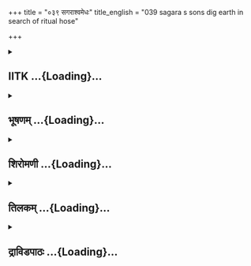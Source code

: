 +++
title = "०३९ सगराश्वमेधः"
title_english = "039 sagara s sons dig earth in search of ritual hose"

+++
<div caption="श्रीराम-हरिसीताराममूर्ति-घनपाठिभ्यां वचनम्" class="audioEmbed" src="https://archive.org/download/Ramayana-recitation-Sriram-harisItArAmamUrti-Ghanapaati-v2/Kanda_1/Kanda_1_BK-039-Sagara_Ashvamedhaha.mp3"></div>

<div class="js_include collapsed" newlevelforh1="2" title="IITK" unfilled url="/purANam/rAmAyaNam/audIchya-pAThaH/iitk/1_bAlakANDam/04-mithilAyAtrA/02-sagara-kathA/039_sagarAshvamedhaH.md">
<details><summary><h2>IITK ...{Loading}...</h2></summary>

Indra steals the sacrificial horse released by king Sagara Sons of
Sagara excavate the earth in search of the horse the gods approach
Brahma.



### श्लोकः
#### मूलम्
विश्वामित्रवचश्श्रुत्वा कथाऽन्ते रघुनन्दनः।  
उवाच परमप्रीतो मुनिं दीप्तमिवानलम्॥1.39.1॥

#### शब्दार्थः
रघुनन्दनः Rama, विश्वामित्रवचः Visvamitra's words, श्रुत्वा having heard, परमप्रीतः immensely pleased, कथान्ते at the end of the narration of the tale, दीप्तम् flaming, अनलमिव fire like, मुनिम् addressing the ascetic, उवाच spoke.

#### आङ्ग्लानुवादः
Immensely pleased with the words of Viswamitra, to the ascetic flaming bright like fire, Rama spoke towards the end of the narrationः



### श्लोकः
#### मूलम्
श्रोतुमिच्छामि भद्रं ते विस्तरेण कथामिमाम्।  
पूर्वको मे कथं ब्रह्मन् यज्ञं वै समुपाहरत्॥1.39.2॥

#### शब्दार्थः
ब्रह्मन् O Brahmana, इमां कथाम् this tale, विस्तरेण in detail, श्रोतुम् to listen, इच्छामि I am desirous, ते भद्रम् prosperity to you, मे my, पूर्वकः ancestor, यज्ञम् sacrifice, कथम् how, समुपाहरत् arranged.

#### आङ्ग्लानुवादः
"O Brahman I wish to listen in detail as to how my ancestors made preparations for the sacrifice? Prosperity to you".



### श्लोकः
#### मूलम्
विश्वामित्रस्तु काकुत्स्थमुवाच प्रहसन्निव।  
श्रूयतां विस्तरो राम सगरस्य महात्मनः॥1.39.3॥

#### शब्दार्थः
विश्वामित्रस्तु Visvamitra on his part, प्रहसन्निव (as though) smilingly, काकुत्स्थम् addressing Rama, उवाच spoke, महात्मनः of the magnanimous, सगरस्य Sagara's, विस्तरः in detail, श्रूयताम् may be heard.

#### आङ्ग्लानुवादः
Viswamitra addressing the son of the Kakusthas (Rama) with a smile said, "O Rama hear in detail the story of the magnanimous king Sagara".



### श्लोकः
#### मूलम्
शङ्करश्वशुरो नाम हिमवानचलोत्तमः।  
विंध्यपर्वतमासाद्य निरीक्षेते परस्परम्॥1.39.4॥

#### शब्दार्थः
शङ्करश्वशुरः Sankara's fatherinlaw, हिमवान्नाम named Himavt, अचलोत्तमः excellent mountain, विन्ध्यपर्वतम् Vindhya mountain, आसाद्य approaching, परस्परम् each other, निरीक्षेते beholding.

#### आङ्ग्लानुवादः
"Sankara's fatherinlaw named Himavan is the greatest mountain. Himavan and Vindhya came close and began looking at one another. (because both are of extreme height and in between them there was no obstruction).



### श्लोकः
#### मूलम्
तयोर्मध्ये प्रवृत्तोऽभूद्यज्ञस् सपुरुषोत्तम।  
स हि देशो नरव्याघ्र प्रशस्तो यज्ञकर्मणि॥1.39.5॥

#### शब्दार्थः
पुरुषोत्तम O Best among men, सः यज्ञः that sacrifice, तयोः मध्ये in the region in between  these two mountains, प्रवृत्तः अभूत् happened, नरव्याघ्र O Tiger among men, सः देशः that country, यज्ञकर्मणि for acts of sacrifices, प्रशस्तो हि is commendable.

#### आङ्ग्लानुवादः
"O best of men, the sacrifice took place in the region in between these two  mountains. O tiger among men the region was appropriate for conducting sacrificial acts.



### श्लोकः
#### मूलम्
तस्याश्वचर्यां काकुत्स्थ दृढधन्वा महारथः।  
अंशुमानकरोत्तात सगरस्य मते स्थितः॥1.39.6॥

#### शब्दार्थः
तात O Child, काकुत्स्थ O Kakutstha, दृढधन्वा possessing strong bow, महारथः great charioteer, अंशुमान् Anshuman,सगरस्य Sagara's, मते on the wish, स्थितः abiding by, तस्य relating to that sacrifice, अश्वचर्याम् following the horse, अकरोत् carried out.

#### आङ्ग्लानुवादः
"O child, O son of the Kakutsthas, the great charioteer Anshuman (who can fight with eleven thousand charioteers), wielding a strong bow  followed the  sacrificial horse (in order to protect it) in compliance with Sagara's wish.



### श्लोकः
#### मूलम्
तस्य पर्वणि तं यज्ञं यजमानस्य वासवः।  
राक्षसीं तनुमास्थाय यज्ञीयाश्वमपाहरत्॥1.39.7॥

#### शब्दार्थः
वासवः Vasava (Indra), राक्षसीम् pertaining to rakshasa, तनुम् body, आस्थाय assuming, पर्वणि on the concluding day of the fornight (fullnew moon), तं यज्ञं यजमानस्य while the sacrificer  was performing sacrifice, तस्य Sagara's, यज्ञीयाश्वम् horse relating to sacrifice, अपाहरत् had stolen.

#### आङ्ग्लानुवादः
On the concluding day of the fortnight (full moon day) while the sacrifice was being performed, Vasava (Indra) assuming the form of rakshasa, had stolen away Sagara's sacrificial horse.



### श्लोकः
#### मूलम्
ह्रियमाणे तु काकुत्स्थ तस्मिन्नश्वे महात्मनः।  
उपाध्यायगणास्सर्वे यजमानमथाब्रुवन्॥1.39.8॥

#### शब्दार्थः
काकुत्स्थ O Kakutstha, महात्मनः magnanimous Sagara's, तस्मिन् अश्वे when that horse, ह्रियमाणे was being stolen away, अथ afterwards, सर्वे all, उपाध्यायगणाः the priests, यजमानम् performer of the sacrifice, अब्रुवन् spoke.

#### आङ्ग्लानुवादः
O son of the Kakutsthas, when the magnanimous king Sagara's sacrificial horse was stolen away, all the high priests addressing the performer of the sacrifice saidः



### श्लोकः
#### मूलम्
अयं पर्वणि वेगेन यज्ञियाश्वोऽपनीयते।  
हर्तारं जहि काकुत्स्थ हयश्चैवोपनीयताम्॥1.39.9॥

#### शब्दार्थः
काकुत्स्थ O Kakutstha, king Sagara, पर्वणि on this auspicious Parvan day, अयं यज्ञियाश्वः this sacrificial horse, वेगेन quickly, अपनीयते forcibly is being taken away, हर्तारम् the thief, जहि slay him, हयश्च horse, उपनीयताम्  be brought back.

#### आङ्ग्लानुवादः
'O Kakutstha on this auspicious (fullmoon) day the sacrificial horse has been stolen away suddenly and forcibly. Slay the thief and bring back the horse'.



### श्लोकः
#### मूलम्
यज्ञच्छिद्रं भवत्येतत्सर्वेषामशिवाय नः।  
तत्तथा क्रियतां राजन् यथाऽच्छिद्रः क्रतुर्भवेत्॥1.39.10॥

#### शब्दार्थः
एतत् यज्ञच्छिद्रम् this is a flaw (hole) to sacrifice, नः सर्वेषाम् for all of us, अशिवाय भवेत् will be inauspicious, तत् for that reason, राजन् O king, क्रतुः this sacrifice, अच्छिद्रः without flaw (hole for leakage ), यथा in whichever manner, भवेत् be, तथा in that manner, क्रियताम् let it be done.

#### आङ्ग्लानुवादः
'This flaw in sacrifice will be inauspicious for all of us. Hence O king do everything which will ensure flawlessness to this sacrifice'.



### श्लोकः
#### मूलम्
उपाध्यायवच श्श्रुत्वा तस्मिन् सदसि पार्थिवः।  
षष्टिं पुत्रसहस्राणि वाक्यमेतदुवाच ह॥1.39.11॥

#### शब्दार्थः
पार्थिवः that king, उपाध्यायवचः words of officiating priests, श्रुत्वा having heard, तस्मिन् सदसि in that sacrificial assembly, षष्टिं sixty, पुत्रसहस्राणि thousand sons, एतत् वाक्यम् these words, उवाच ह spoke.

#### आङ्ग्लानुवादः
Having heard the words of the officiating priests, the king (Sagara) addressed his sixty thousand sons in the sacrificial assembly, sayingः



### श्लोकः
#### मूलम्
गतिं पुत्राः न पश्यामि रक्षसां परुषर्षभाः।  
मन्त्रपूतैर्महाभागैरास्थितो हि महाक्रतुः॥1.39.12॥

#### शब्दार्थः
परुषर्षभाः O Best among men, पुत्राः O Sons, रक्षसाम् for rakshsas, गतिम् access, न पश्यामि   हि I do not see indeed, महाक्रतुः this great sacrifice, मन्त्रपूतैः consecrated by mantras, महाभागैः by eminent and pious priests, आस्थितः is presided.

#### आङ्ग्लानुवादः
'O Best among men, O sons I do not the hand of rakshasas in this as this great sacrifice is consecrated by mantras (to prevent any interruption) and is presided over by eminent priests.



### श्लोकः
#### मूलम्
तद्गच्छत विचिन्वध्वं पुत्रकाः भद्रमस्तु वः।  
समुद्रमालिनीं सर्वां पृथिवीमनुगच्छत॥1.39.13॥

#### शब्दार्थः
पुत्रकाः O Sons, तत् for that reason, गच्छत you may go, वः for you, भद्रम् auspiciousness, अस्तु happen, समुद्रमालिनीम् garlanded by oceans, सर्वाम् entire, पृथिवीम् earth, अनुगच्छत search for.

#### आङ्ग्लानुवादः
'Therefore my sons, go and search this entire earth surrounded by oceans. May you be safe'.



### श्लोकः
#### मूलम्
एकैकयोजनं पुत्रा विस्तारमधिगच्छत।  
यावत्तुरगसन्दर्शः तावत् खनत मेदिनीम्।  
तं चैव हयहर्तारं मार्गमाणा ममाज्ञया॥1.39.14॥

#### शब्दार्थः
पुत्राः O Sons, एकैकयोजनम् yojana by yojana, विस्तारम् length and breadth of earth, अधिगच्छत you may acquire, मम my, आज्ञया by command, तं हयहर्तारम् that thief of horse, मार्गमाणाः while search for, तुरगसन्दर्शः finding the horse, यावत् तावत् till such time, मेदिनीम् earth, खनत excavate.

#### आङ्ग्लानुवादः
'O sons, acquiring yojana by yojana the length and breadth of the earth, search for the  thief of the horse. Excavate the earth till the time the horse is found. This is my command'.



### श्लोकः
#### मूलम्
दीक्षितः पौत्रसहितस्सोपाध्यायगणो ह्यहम्।  
इह स्थास्यामि भद्रं वो यावत्तुरगदर्शनम्॥1.39.15॥

#### शब्दार्थः
दीक्षितः having been initiated into the sacrifice, अहम् I, पौत्रसहितः with my grandson, Anshuman, सोपाध्यायगणः together with spiritual preceptors, यावत्तुरगदर्शनम् till such time the horse is found, इह here, स्थास्यामि I will stay here, वः to you, भद्रम् safety be.

#### आङ्ग्लानुवादः
'Having been initiated into the sacrifice, I, along with my grandson, Anshuman and  other spiritual preceptors will stay here till such time the horse is found. May you be safe'



### श्लोकः
#### मूलम्
इत्युक्ता हृष्टमनसो राजपुत्रा महाबलाः।  
जग्मुर्महीतलं राम पितुर्वचनयन्त्रिताः॥1.39.16॥

#### शब्दार्थः
राम O Rama, इति उक्ताः thus spoken, महाबलाः highly powerful, राजपुत्राः princes, हृष्टमनसः with joyful hearts, पितुः their father's, वचनयन्त्रिताः commanded by the words, महीतलम् about earth, जग्मुः departed.

#### आङ्ग्लानुवादः
"O Rama thus commanded by Sagara, the highly powerful princes with cheeful hearts departed in obedience to their father's command in quest of the horse on earth.



### श्लोकः
#### मूलम्
योजनायामविस्तारमेकैको धरणीतलम्।  
बिभिदुः परुषव्याघ्र वज्रस्पर्शसमैर्नखैः॥1.39.17॥

#### शब्दार्थः
परुषव्याघ्र O Tiger among men, एकैकः each one of them, योजनायामविस्तारम् one yojana of length and width, धरणीतलम् ground, वज्रस्पर्शसमैः resembling the touch (sharpness) of diamonds, नखैः with their nails, बिभिदुः broke (dug up).

#### आङ्ग्लानुवादः
O Tiger among men each one of them occupying one yojana in length and breadth of ground, dug up the earth with their nails that were sharp as diamonds.



### श्लोकः
#### मूलम्
शूलैरशनिकल्पैश्च हलैश्चापि सुदारुणैः।  
भिद्यमाना वसुमती ननाद रघुनन्दन॥1.39.18॥

#### शब्दार्थः
रघुनन्दन O Rama, अशनिकल्पैः similar to thunderbolt, शूलैः with lances, सुदारुणैः which were dreadful, हलैश्च with plough, भिद्यमाना being broken, वसुमती earth, ननाद emanated sounds.

#### आङ्ग्लानुवादः
O Son of the Raghus (Rama) dreadful sounds emanated while the earth was being broken open by  ploughs and lances similar to thunderbolt.



### श्लोकः
#### मूलम्
नागानां मथ्यमानानामसुराणां च राघव ।  
राक्षसानां च दुर्धर्षस्सत्त्वानां निनदोऽभवत्॥1.39.19॥

#### शब्दार्थः
राघव O Rama, मथ्यमानानाम् being churned, नागानाम् of serpents, असुराणां च of demons, राक्षसानां च of rakshasas, सत्त्वानाम् of all the creatures, दुर्धर्षः intolerable, निनदः अभवत् sound emerged.

#### आङ्ग्लानुवादः
O descendant of Raghu when the earth was being churned, an irrepressible sound of serpents, demons and rakshasas --of all creatures emerged.



### श्लोकः
#### मूलम्
योजनानां सहस्राणि षष्टिं तु रघुनन्दन ।  
बिभिदुर्धरणीं वीराः रसातलमनुत्तमम्॥1.39.20॥

#### शब्दार्थः
रघुनन्दन O Rama, वीराः heroes, योजनानाम् of yojanas, षष्टिं सहस्राणि sixty thousand, धरणीम् earth, अनुत्तमम् great, रसातलम् nether world, बिभिदुः excavated.

#### आङ्ग्लानुवादः
O Descendant of the Raghus the heroic sons of Sagara excavated sixty thousand yojanas of earth reaching the nether world (one of the several regions below the earth).



### श्लोकः
#### मूलम्
एवं पर्वतसम्बाधं जम्बूद्वीपं नृपात्मजाः।  
खनन्तो नरशार्दूल सर्वतः परिचक्रमुः॥1.39.21॥

#### शब्दार्थः
नरशार्दूल O Foremost of men, नृपात्मजाः sons of Sagara, पर्वतसम्बाधम् filled with mountains, जम्बूद्वीपम् Jambudweepa, एवम् in this way, खनन्तः while excavating, सर्वतः everywhere, परिचक्रमुः moved around.

#### आङ्ग्लानुवादः
O Foremost among men (Rama) the princes while thus excavating Jambu dweepa,  in  
this way filled with mountains, moved around everywhere.



### श्लोकः
#### मूलम्
ततो देवास्सगन्धर्वास्सासुरास्सहपन्नगाः।  
सम्भ्रान्तमनसस्सर्वे पितामहमुपागमन्॥1.39.22॥

#### शब्दार्थः
ततः afterwards, सगन्धर्वाः together with gandharvas, सासुराः with asuras, सपन्नगाः with serpents, देवाः gods, सर्वे all, सम्भ्रान्तमनसः with bewildered minds, पितामहम् lord Brahma, उपागमन् approached.

#### आङ्ग्लानुवादः
Then the gods together with the gandharvas, asuras and serpents in bewildered minds approached Lord Brahma.



### श्लोकः
#### मूलम्
ते प्रसाद्य महात्मानं विषण्णवदनास्तदा।  
ऊचुः परमसन्त्रस्ता पितामहमिदं वचः॥1.39.23॥

#### शब्दार्थः
परमसन्त्रस्ताः highly agitated, विषण्णवदनाः with meloncholic faces, ते they, महात्मानम् magnanimous, पितामहम् Brahma, प्रसाद्य having propitiated him, इदं वचः these words, ऊचुः spoke.

#### आङ्ग्लानुवादः
With highly agitated minds and meloncholic faces, all of them approached magnanimous Brahma and having propitiated him saidः



### श्लोकः
#### मूलम्
भगवन् पृथिवी सर्वा खन्यते सगरात्मजैः।  
बहवश्च महात्मानो हन्यन्ते तलवासिनः॥1.39.24॥

#### शब्दार्थः
भगवन् O Venerable one, सर्वा entire, पृथिवी earth, सगरात्मजैः by sons of Sagara, खन्यते is being excavated, तलवासिनः those living in the lower worlds, बहवः many, महात्मानः great  beings, हन्यन्ते are being killed.

#### आङ्ग्लानुवादः
O Venerable one the entire earth is being excavated by the sons of Sagara. Many great beings living in the lower worlds are being killed.



### श्लोकः
#### मूलम्
अयं यज्ञहरोऽस्माकमनेनाश्वोऽपनीयते।  
इति ते सर्वभूतानि निघ्नन्ति सगरात्मजाः॥1.39.25॥

#### शब्दार्थः
अयम् this one, अस्माकं our, यज्ञहरः destroyer of our sacrifice, अनेन by him, अश्वः horse, अपनीयते is being stolen away, इति saying so, ते सगरात्मजाः those sons of Sagara, सर्वभूतानि all beings, निघ्नन्ति are slaying.

#### आङ्ग्लानुवादः
'This one  is the destroyer of our sacrifice. He  has stolen away our horse' saying so the sons of Sagara are slaying all living beings".  

### समाप्तिः
 श्रीमद्रामायणे वाल्मीकीय आदिकाव्ये बालकाण्डे एकोनचत्वारिंशस्सर्गः ॥  
Thus ends the thirtyninth sarga of Balakanda of the holy Ramayana the first epic composed by sage Valmiki.

</details>
</div>
<div class="js_include collapsed" newlevelforh1="2" title="भूषणम्" unfilled url="/purANam/rAmAyaNam/audIchya-pAThaH/TIkA/bhUShaNa_iitk/1_bAlakANDam/04-mithilAyAtrA/02-sagara-kathA/039_sagarAshvamedhaH.md">
<details><summary><h2>भूषणम् ...{Loading}...</h2></summary>



विश्वामित्रवचः श्रुत्वा कथान्ते रघुनन्दनः ।  

उवाच परमप्रीतो मुनिं दीप्तमिवानलम्  ॥  १।३९।१  ॥   

अथ रामेण स्वपूर्वकवृत्तान्तप्रस्तावेन कुतूहलात्पृष्टे सति विश्वामित्रेण
तदुत्तरकथनमेकोनचत्वारिंशे--विश्वामित्रेत्यादि । कथान्ते
यज्ञोपक्रमकथनानन्तरम्  ॥  १।३९।१  ॥   

  

श्रोतुमिच्छामि भद्रं ते विस्तरेण कथामिमाम् ।  

पूर्वको मे कथं ब्रह्मन् यज्ञं वै समुपाहरत्  ॥  १।३९।२  ॥   

श्रोतुमिति । इमां यज्ञकथाम् । पूर्वकः मद्वंशकूटस्थः । समुपाहरत् कृतवान्
 ॥  १।३९।२  ॥   

  

विश्वामित्रस्तु काकुत्स्थमुवाच प्रहसन्निव ।  

श्रूयतां विस्तरो राम सगरस्य महात्मनः  ॥  १।३९।३  ॥   

विश्वामित्र इति । प्रहसन्निव प्रसन्नवदन इत्यर्थः । स्वविवक्षितस्यैव
पृष्टत्वात् प्रहासः अजानन्निव पृष्टवानिति वा । विस्तर इति, यज्ञस्येति
शेषः  ॥  १।३९।३  ॥   

  

शङ्करश्वशुरो नाम हिमवानचलोत्तमः ।  

विन्ध्यपर्वतमासाद्य निरीक्षेते परस्परम्  ॥  १।३९।४  ॥   

शङ्करेति । विन्ध्यपर्वतमासाद्य मध्ये महागिरिनिरोधाभावात् प्राप्य तथा
विन्ध्यो ऽपि हिमवन्तम् । इत्येवं परस्परमासाद्य वीक्षानिरोधाभावात्
निरीक्षेते, परस्परं निरीक्षमाणाविव स्थितावित्यर्थः  ॥  १।३९।४  ॥   

  

तयोर्मध्ये प्रवृत्तो ऽभूद्यज्ञः स पुरुषोत्तम ।  

स हि देशो नरव्याघ्र प्रशस्तो यज्ञकर्मणि  ॥  १।३९।५  ॥   

अस्त्वेवम्, ततः किमित्यत्राह--तयोरिति । हि यस्मात् स देशः यज्ञकर्मणि
प्रशस्तः "आर्यावर्तः पुण्यभूमिर्मध्यं विन्ध्यहिमागयोः" इति वचनात् ।
अतस्तयोर्मध्ये यज्ञः प्रवृत्तो ऽभूत्  ॥  १।३९।५  ॥   

  

तस्याश्वचर्यां काकुत्स्थ दृढधन्वा महारथः ।  

अंशुमानकरोत्तात सगरस्य मते स्थितः  ॥  १।३९।६  ॥   

तस्येति । अश्वचर्याम् अश्वानुचरणम्, मते आज्ञायाम्  ॥  १।३९।६  ॥   

  

तस्य पर्वणि तं यज्ञं यजमानस्य वासवः ।  

राक्षसीं तनुमास्थाय यज्ञीयाश्वमपाहरत्  ॥  १।३९।७  ॥   

तस्येति । तं यज्ञम् । यजमानस्य तस्य सगरस्य । यज्ञीयाश्वं यज्ञार्हाश्वम्
। राक्षसीं मायामयीं तनुमास्थाय पर्वणि उक्थ्याहे "तिथिभेदे क्षणे पर्व"
इति निघण्टुः । अपाहरत् अपहृतवान्  ॥  १।३९।७  ॥   

  

ह्रियमाण्ो तु काकुत्स्थ तस्मिन्नश्वे महात्मनः ।  

उपाध्यायगणाः सर्वे यजमानमथाब्रुवन्  ॥  १।३९।८  ॥   

ह्रियमाण इति । उपाध्यायगणाः ऋत्विग्गणाः  ॥  १।३९।८  ॥   

  

अयं पर्वणि वेगेन यज्ञीयाश्वो ऽपनीयते ।  

हर्तारं जहि काकुत्स्थ हयश्चैवोपनीयताम्  ॥  १।३९।९  ॥   

अयमिति । अपनीयते "वर्तमानसामीप्ये वर्तमानवद्वा" इति लट्  ॥  १।३९।९  ॥   

  

यज्ञच्छिद्रं भवत्येतत्सर्वेषामशिवाय नः ।  

तत्तथा क्रियतां राजन् यथा ऽच्छिद्रः क्रतुर्भवेत्  ॥  १।३९।१०  ॥   

यज्ञेति । एतद्यज्ञच्िछद्रं यज्ञापराधः "छिद्रं रन्ध्रापराधयोः" इति
वैजयन्ती । सर्वेषां नः अशिवाय भवति । तस्मात् क्रतुर्यथा अच्छिद्रो
भवेत्तथैव क्रियताम्  ॥  १।३९।१०  ॥   

  

उपाध्यायवचः श्रुत्वा तस्मिन् सदसि पार्थिवः ।  

षष्टिं पुत्रसहस्राणि वाक्यमेतदुवाच ह  ॥  १।३९।११  ॥   

उपाध्यायेति । पार्थिवः सगरः  ॥  १।३९।११  ॥   

  

गतिं पुत्रा न पश्यामि रक्षसां पुरुषर्षभाः ।  

मन्त्रपूतैर्महाभागैरास्थितो हि महाक्रतुः  ॥  १।३९।१२  ॥   

गतिमिति । हे पुत्राः हि यस्मान्महाक्रतुः मन्त्रपूतैर्महाभागैः आस्थितः
अनुष्ठितः । तस्माद्रक्षसां गतिम् आगमनं न पश्यामि, प्रसक्त्यभावादिति भावः
 ॥  १।३९।१२  ॥   

  

तद्गच्छत विचिन्वध्वं पुत्रका भद्रमस्तु वः ।  

समुद्रमालिनीं सर्वां पृथिवीमनुगच्छत  ॥  १।३९।१३  ॥   

अतः केन प्रकारेण गतो ऽश्व इति विचिनुध्वमित्याह--तदिति । यद्वा अहं
कर्मव्यग्रः स्थितः, अश्वापहर्तृ़णां रक्षसां गतिं गन्तव्यदेशम्, न पश्यामि
। विचिनुध्वमित्याह तदिति । समुद्र एव माला आवरणमस्या इति समुद्रमालिनी
ताम् । अनुगच्छत अन्वेषध्वम्  ॥  १।३९।१३  ॥   

  

एकैकं योजनं पुत्रा विस्तारमभिगच्छत  ॥  १।३९।१४  ॥   

एकेति, अर्द्धमेकम् । प्रथममेकं योजनं विचित्य पश्चाद्योजनान्तरमिति क्रमेण
विचिनुध्वमित्यर्थः । यद्वा एक एकं योजनमिति क्रमेण विचिनुध्वमित्यर्थः  ॥ 
१।३९।१४  ॥   

  

यावत्तुरगसन्दर्शस्तावत् खनत मेदिनीम् ।  

तं चैव हयहर्तारं मार्गमाणा ममाज्ञया  ॥  १।३९।१५  ॥   

यदि भूतले न दृश्यते तदा कर्तव्यमाह--यावदिति  ॥  १।३९।१५  ॥   

  

दीक्षितः पौत्रसहितः सोपाध्यायगणो ह्यहम् ।  

इह स्थास्यामि भद्रं वो यावत्तुरगदर्शनम्  ॥  १।३९।१६  ॥   

मम तु गमनं न युक्तमित्याह दीक्षित इति  ॥  १।३९।१६  ॥   

  

इत्युक्ता हृष्टमनसो राजपुत्रा महाबलाः ।  

जग्मुर्मुहीतलं राम पितुर्वचनयन्त्रिताः  ॥  १।३९।१७  ॥   

\[गत्वा तु पृथिवीं सर्वामदृष्ट्वा तं महाबलाः ।\]  

इतीति । यन्त्रिताः नियुक्ताः  ॥  १।३९।१७  ॥   

  

योजनायामविस्तारमेकैको धरणीतलम् ।  

बिभिदुः पुरुषव्याघ्र वज्रस्पर्शसमैर्नखैः  ॥  १।३९।१८  ॥   

योजनेति । आयामः दैर्घ्यम्, विस्तारः विशालता । वज्रस्पर्शसमैः
वज्रस्पर्शसमस्पर्शैरित्यर्थः  ॥  १।३९।१८  ॥   

  

शूलैरशनिकल्पैश्च हलैश्चापि सुदारुणैः ।  

भिद्यमाना वसुमती ननाद रघुनन्दन  ॥  १।३९।१९  ॥   

शूलैरिति । अशनिकल्पैः वज्रतुल्यैः  ॥  १।३९।१९  ॥   

  

नागानां वध्यमानानामसुराणां च राघव ।  

राक्षसानां च दुर्द्धर्षः सत्त्वानां निनदो ऽभवत्  ॥  १।३९।२०  ॥   

नागानां सर्पाणाम् । असुरराक्षसाः पातालवासिनः  ॥  १।३९।२०  ॥   

  

योजनानां सहस्राणि षष्टिं तु रघुनन्दन ।  

बिभिदुर्धरणीं वीरा रसातलमनुत्तमम्  ॥  १।३९।२१  ॥   

योजनानामिति । रसातलं पातालं यथा भवति तथा धरणीं बिभिदुः  ॥  १।३९।२१  ॥   

  

एवं पर्वतसम्बाधं जम्बूद्वीपं नृपात्मजाः ।  

खनन्तो नृपशार्दूल सर्वतः परिचक्रमुः  ॥  १।३९।२२  ॥   

एवमिति । सम्बाधं निबिडम्  ॥  १।३९।२२  ॥   

  

ततो देवाः सगन्धर्वाः सासुरास्सहपन्नगाः ।  

सम्भ्रान्तमनसः सर्वे पितामहमुपागमन्  ॥  १।३९।२३  ॥   

तत इति । स्पष्टम्  ॥  १।३९।२३  ॥   

  

ते प्रसाद्य महात्मानं विषण्णवदनास्तदा ।  

ऊचुः परमसन्त्रस्ताः पितामहमिदं वचः  ॥  १।३९।२४  ॥   

त इति । प्रसाद्य स्तुत्वा  ॥  १।३९।२४  ॥   

  

भगवन् पृथिवी सर्वा खन्यते सगरात्मजैः ।  

बहवश्च महात्मानो हन्यन्ते तलवासिनः  ॥  १।३९।२५  ॥   

भगवन्निति । तलवासिनः रसातलवासिनः  ॥  १।३९।२५  ॥   

  

अयं यज्ञहरो ऽस्माकमनेनाश्वो ऽपनीयते ।  

इति ते सर्वभूतानि निघ्नन्ति सगरात्मजाः  ॥  १।३९।२६  ॥   

इत्यार्षे श्रीरामायणे वाल्मीकीये आदिकाव्ये बालकाण्डे एकोनचत्वारिंशः
सर्गः  ॥  ३९  ॥   

अयमिति । यज्ञहरः यज्ञहन्ता । यज्ञहन इतिपाठेहन्तीतिहनः । पचाद्यच्  ॥ 
१।३९।२६  ॥   

इति श्रीगोविन्दराजविरचिते श्रीरामायणभूषणे मणिमञ्जीराख्याने
बालकाण्डव्याख्याने एकोनचत्वारिंशः सर्गः  ॥  ३९  ॥   

  



</details>
</div>
<div class="js_include collapsed" newlevelforh1="2" title="शिरोमणी" unfilled url="/purANam/rAmAyaNam/audIchya-pAThaH/TIkA/shiromaNI_iitk/1_bAlakANDam/04-mithilAyAtrA/02-sagara-kathA/039_sagarAshvamedhaH.md">
<details><summary><h2>शिरोमणी ...{Loading}...</h2></summary>



रामप्रश्नान्तरं वर्णयन्नाह विश्वामित्रेत्यादिश्लोकद्वयेन ।
विश्वामित्रवचः श्रुत्वा कथान्ते कथासिद्धान्तं ज्ञातुं परमप्रीतो
रघुनन्दनो दीप्तमनलमिव मुनिमुवाच अन्तति वादं प्रतिबध्नाति स सिद्धान्त
इत्यर्थः बन्धनार्थकातिधातोः कर्तरि क्विप् "क्रियार्थोपपदस्य च कर्मणि
स्थानिनः" इति चतुर्थी । किञ्च कथान्ते कथावसानकाले विद्यमानं
मुनिमित्यन्वयः । श्रुत्वे त्यनेन पुनरुक्तिवारणायैष यत्नः अन्यथा तु
पौनरुक्त्यं दुर्वारम्  ॥  १।३९।१  ॥   

  

तद्वचनमेवाह श्रोतुमिति । हे ब्रह्मन् मे पूर्वकः सगरः यज्ञं कथं केन
प्रकारेण समुपाहरत् इमां कथां विस्तरेणैव श्रोतुमिच्छामि ते भद्रं
कल्याणमस्तु । वैशब्द एवार्थे । एतेन तां कथयेति सूचितम्  ॥  १।३९।२  ॥   

  

तस्येति । तस्य रघुनाथस्य तत्प्रसिद्धं वचनं प्रश्नवाक्यं श्रुत्वैव
कौतूहलसमन्वितो विश्वामित्रः काकुत्स्थं प्रहसन् सन्नेव उवाच । तद्वचनमेवाह
हे राम महात्मनः सगरस्य सगरयागस्य विस्तरः श्रूयताम् । इवतुशब्दावेवार्थे
 ॥  १।३९।३  ॥   

  

शङ्करेति । अचलोत्तमः शङ्करश्वशुरः हिमवान् नाम विन्ध्यपर्वतमासाद्य
प्राप्तीच्छामिव कृत्वा उन्नतत्वेन समत्वं प्राप्येति वा विन्ध्यपर्वतश्च
हिमवन्तमासाद्य परस्परं निरीक्षेते । एतेन तयोर्मध्ये
तन्निरोधकपर्वतान्तराभावः सूचितः । परस्परशबदशक्त्या
विन्ध्यपर्वतश्चेत्याद्यध्याहृतम्  ॥  १।३९।४  ॥   

  

तयोरिति । हे नरव्याघ्र तयोः विन्ध्यहिमालययोर्मध्ये आर्यावर्त इत्यर्थः
पुरुषोत्तमः पुरुषो नराकृतिः परमात्मा उत्तमः पूज्यत्वेन यस्मिन्स यज्ञः
प्रवृत्तो ऽभूत् हि यतः स देशः यज्ञकर्मणि प्रशस्तः । एतदर्थबोधकं
ऽआर्यावर्तः पुण्यभूमिर्मध्यं विन्ध्यहिमालयोःऽ इत्यादिवचनान्तरमपि  ॥ 
१।३९।५  ॥   

  

तस्येति । हे काकुत्स्थ तात हे राम तस्य यज्ञस्य अश्वचर्यां
रक्षार्थमश्वसमीपे ऽनुगमनं दृढं धनुर्यस्य स महारथः सगरस्य मते सम्मतौ
स्थितों ऽशुमानकरोत्  ॥  १।३९।६  ॥   

  

तस्येति । पर्वणि तं यज्ञं यजमानस्य कुर्वतस्तस्य सगरस्य यज्ञियाश्वं
राक्षसीं तनुमास्थाय गृहीत्वा वासव इन्द्रो ऽपाहरत्  ॥  १।३९।७  ॥   

  

ह्रियमाणे इति । हे काकुत्स्थ हे राम महात्मनः सगरस्य तस्मिन् अश्वमेधीये
अश्वे ह्रियमाणे सत्येव सर्वे उपाध्यायगणाः यजमानं सगरमथा ऽब्रुवन्
माङ्गलिकं वचनमुच्चारयामासुः । अथशब्दो ऽश्वान्वयी वा । तुशब्द एवार्थे ।
उपाध्यायगणा अब्रुवन्नित्यनेन अंशुमताश्वहरणं न ज्ञातमिति ध्वनितं
तेनेन्द्रस्य चुराभिज्ञत्वं व्यक्तम्  ॥  १।३९।८  ॥   

  

तद्वचनमेवाह अयमिति । अयं यज्ञियाश्वं पर्वणि वेगेनैवापनीयते ह्रियते अतो
हर्तारमश्वस्य हारकं हे काकुत्स्थ जहि ताडय हयः उपीयतां समीपं प्राप्यतां च
। अत्र चोरनामानुक्त्या ऋषीणां सौशील्यातिशयः सूचितः  ॥  १।३९।९  ॥   

  

अश्वावश्यकग्रहणार्थमश्वहरणे दोषं दर्शयन्त आहुः यज्ञेति । सर्वेषां
यज्ञकर्तृ़णां नो ऽस्माकमशिवाय अशिवं कर्तुमेतत् यज्ञच्छिद्रं यज्ञविघ्नो
भवति । हे राजन् तत्तस्मात्कारणात् यथा येन प्रकारेण क्रतुर्यज्ञः
अच्छिद्रो विघ्नरहितो भवेत्तथा क्रियतां विधीयतामश्वो गृह्यतामिति भावः  ॥ 
१।३९।१०  ॥   

  

सोपाध्यायेति । तस्मिन्प्रसिद्धे सदसि यागसभायां पार्थिवः सगरः
सोपाध्यायवचः उपाध्यायसहितृऋत्विग्गणवचनं श्रुत्वैव षष्टिं पुत्रसहस्राणि
एतत् वाक्यमुवाच । हश्ाब्द एवार्थे  ॥  १।३९।११  ॥   

  

तद्वचनमेवाह गतिमिति । हे पुरुषर्षभाः पुत्राः हि यतः
मन्त्रपूतैर्महाभागैर्महाक्रतुरास्थितः अतो रक्षसां गतिं गमनं न पश्यामि
यागसंलग्नचित्तत्वादश्वं हृत्वा कः क्व गत इति न जानामीत्यर्थः । यद्वा यतो
मन्त्रपूतैर्महाक्रतुरास्थितो ऽतो रक्षसां गतिमत्रागमनसामर्थ्यं न पश्यामि
एतेन यागागमनाधिकारिणा केनचिदश्वोपहृत इति सूचितम्  ॥  १।३९।१२  ॥   

  

तदिति । हे पुत्राकाः तत्तस्माद्धेतोः गच्छत इतो यात
विचिन्वध्वमश्वान्वेषणं कुरुत । वो भद्रभस्तु । क्व गच्छामेत्यत आह सर्वां
समुद्रमालिनीं पृथिवीमनुगच्छत  ॥  १।३९।१३  ॥   

  

यदि अश्वो न मिलेत्तदा तत्र गत्वा किं कर्मव्यमित्यत आह यावदिति । ममाज्ञया
तमृषिभिर्बोधितं हयहर्तारं मार्गमाणा एव यूयं यावत्कालं
तुरगसन्दर्शस्तावत्कालं मेदिनीं खनत  ॥  १।३९।१४  ॥   

  

दीक्षित इति । पौत्रसहितः सोपाध्यायगणः अहं यावत्तुरगदर्शनमिहैव स्थास्यामि
वो भद्रमस्तु । हिशब्द एवार्थे  ॥  १।३९।१५  ॥   

  

ते इति । हे राम हृष्टमनसः महाबलाः सर्वे ते राजपुत्राः
पितुर्वचनयन्त्रिताः सन्तः महीतलं जग्मुः  ॥  १।३९।१६  ॥   

  

गत्वेति । हे रघुनन्दन महाबलाः पुरुषव्याघ्राः पुरुषश्रेष्ठाः सगरपुत्राः
सर्वां पृथ्वीं गत्वा तमश्वमदृष्ट्वैव योजनायामविस्तारं योजने आयामविस्तारौ
दैर्घ्यविशाले यस्मिन् तद्धरणीतलमेकैको विभज्य
वज्रस्पर्शसमैर्वज्रस्पर्शसदृशस्पर्शैर्भुजैः अशनिकल्पैः शूलैश्च
सुदारुणैर्हलैश्च बिभिदुस्तेन हेतुना भिद्यमाना वसुमती ननाद ।
सार्धश्लोकद्वयमेकान्वयि । तुशब्द एवार्थे ऽपिशब्दो हेत्वर्थे  ॥ 
१।३९।१७,१८  ॥   

  

नागानामिति । हे राघव वध्यमानानां पृथिवीखनने हन्यमानानां नागानामसुराणां च
राक्षसानां च ससत्त्वानां दुर्धर्षः निनदः शब्दो ऽभवत्  ॥  १।३९।१९  ॥   

  

योजनानामिति । हे रघुनन्दन योजनानां षष्टिं सहस्राणि अनुत्तमं
प्रसिद्धरसातलान्मध्यममुत्तमं वा रसातलं कर्तुमिव वीराः धरणीं बिभिदुः ।
तुशब्द इवार्थे  ॥  १।३९।२०  ॥   

  

एवमिति । नरशार्दूल हे राम पर्वतसम्बाधं पर्वतसङ्कुलं जम्बूद्वीपमेवमनेन
प्रकारेण सर्वतः खनन्तो नृपात्मजाः परिचक्रमुः बभ्रमुः  ॥  १।३९।२१  ॥   

  

तत इति । ततः सर्वेषां पीडितत्वाद्धेतोः सम्भ्रान्तमनसः सगन्धर्वाः
गन्धर्वसहिताः  

सासुराः असुरसहिताः सहपन्नगाः पन्नगसहिताः सर्वे देवाः पितामहं
ब्रह्माणमुपागमन् प्रापुः  ॥  १।३९।२२  ॥   

  

ते इति । महात्मानं पितामहं परमसन्तप्ता अत एव विषण्णवदनाः
प्राप्तवैवर्ण्यमुखास्ते उक्तविशेषणविशिष्टाः देवाः तदा स्वप्राप्तिकाले
प्रसाद्य इदं वच ऊचुः  ॥  १।३९।२३  ॥   

  

तद्वचनमेवाह भगवन्निति । हे भ्ागवन् सगरात्मजैः सर्वा पृथिवी खन्यते अतो
बहवो  

महात्मानः जलचारिणश्च वध्यन्ते पीड्यन्ते  ॥  १।३९।२४  ॥   

  

ननु किमर्थं तैः सर्वे पीड्यन्ते इत्यत आहुः अयमिति । अयं भूतसमूहः अस्माकं
यज्ञहनः । तत्र हेतुः यतो ऽनेनाश्वो ऽपनीयते इति हेतोः सर्वभूतानि
सगरात्मजाः हिंसन्ति । अपनीयन्ते इत्यत्र वर्तमानसामीप्ये इति भूते लट्  ॥ 
१।३९।२५  ॥   

  

इति श्रीमद्वाल्मीकीयरामायणव्याख्याने रामायणशिरोमणौ बालकाण्डे
एकोनचत्वारिंशः सर्गः  ॥  १।३९  ॥   

  

  



</details>
</div>
<div class="js_include collapsed" newlevelforh1="2" title="तिलकम्" unfilled url="/purANam/rAmAyaNam/audIchya-pAThaH/TIkA/tilaka_iitk/1_bAlakANDam/04-mithilAyAtrA/02-sagara-kathA/039_sagarAshvamedhaH.md">
<details><summary><h2>तिलकम् ...{Loading}...</h2></summary>



कथान्ते । यज्ञोपक्रमकथान्त इत्यर्थः  ॥  १।३९।१  ॥   

  

इमाम् यज्ञसम्बन्धिनीम्  ॥  १।३९।२  ॥   

  

प्रहसन्निव विकसितवदनः । स्वपूर्वजवृत्तान्ततया श्रवणकौतुकेन रामभद्रस्यायं
प्रश्नः । अत एव मुनेर्हासः । स्ववंश्य इति रामस्यापि लोकवत्स्नेहः सम्पन्न
इति  ॥  १।३९।३  ॥   

  

सगरस्य । सगरयज्ञस्येत्यर्थः  ॥  १।३९।४  ॥   

  

मध्ये महापर्वतविरोधाभावाद्विन्ध्यपर्वतं हिमवांस्तथा विन्ध्यो ऽपि
हिमन्तमित्येवं परस्परमासाद्योच्चत्वेन साम्यं प्राप्य । औन्नत्यातिशयेन
वीक्षानिरोधकाभावात् । परस्परं निरीक्षेते । पश्यत इत्यर्थः । तयोर्मध्ये
आर्यावर्तभूमौ । "आर्यवर्तः पुण्यभूमिर्मध्यं विन्ध्यहिमालयोः" इति वचनात्
 ॥  १।३९।५  ॥   

  

प्रशस्तः प्रशस्तत्वेन प्रसिद्धः । उक्तवचनादश्वचर्यारक्षार्थमश्वानुगमनम्
 ॥  १।३९।६  ॥   

  

मते शासने । पर्वण्युक्थ्याहे । अश्वमेधे उक्थ्यसंस्थात्रयम् । तत्र
द्वितीये ऽश्वालम्भनदिवसे ऽश्वविशसनात्प्राक् । तम् यज्ञम् । विहन्तुमिति
शेषः  ॥  १।३९।७  ॥   

  

यज्ञियाश्वम् यज्ञार्हमश्वम्  ॥  १।३९।८  ॥   

  

अयं यज्ञियो ऽश्वः पर्वणि वेगेनापनीयते ऽपह्रियते  ॥  १।३९।९  ॥   

  

अतो हर्तारमश्वहर्तारं जहि । अश्वश्च शीघ्रमुपनीयताम् । यज्ञच्छिद्रम्
यज्ञस्य विघ्नः  ॥  १।३९।१०  ॥   

  

अच्छिद्र इतिच्छेदः । यथा यज्ञो ऽच्छिद्रो भवेदित्यन्वयः । सोपाध्यायवच
उपाध्यायसहितर्त्विग्गणवचः  ॥  १।३९।११  ॥   

  

भो पुरुषर्षभाः पुत्रकाः मन्त्रपूतैर्महाभागैर्यद्यपि महाक्रतुरास्थितो
ऽधिष्ठितः । तथापि रक्षसां मायया यदि च्छिद्रं स्यात्तदात्मनो गतिं न
पश्यामि । तस्माद्गच्छथ । "विचिन्वध्वमन्वेषयतेत्यर्थः" इति केचित् । परे
तु "आस्थितो हि" इति पाठः । हि यस्मादीदृशैर्महाभागैरास्थितो ऽयं क्रतुः,
अतो ऽत्र क्रतौ रक्षसां गतिं न पश्यामि । तत्तस्मात्केनापि देवेन हृत इति
तमन्वेषयतेत्यर्थः" इत्याहुः  ॥  १।३९।१२,१३  ॥   

  

अनुगच्छथान्वेषयत । थस्य तादेशाभाव आर्षत्वात्  ॥  १।३९।१४  ॥   

  

यदि भूमौ न लभ्यते तदाह यावत्तुरगेत्यादि  ॥  १।३९।१५  ॥   

  

स्वस्य तुरगानुगमनमयुक्तमित्याह दीक्षित इत्यादि । तस्य
प्रवासनिषेधात्पौत्रस्य बालकत्वाच्चेति भावः  ॥  १।३९।१६  ॥   

  

यन्त्रिता नियुक्ताः  ॥  १।३९।१७  ॥   

  

आयामो दैर्ध्यम्, विस्तारो विशालता तद्युक्तम् । धरणीतलमेकैको
ऽन्वेषयामासेत्यर्थः । बिभिदुरिति । पृथिव्यामदृष्ट्वेति शेषः  ॥  १।३९।१८
 ॥   

  

भिद्यमाना । सर्वत इति शेषः  ॥  १।३९।१९,२०  ॥   

  

अनुत्तमं रसातलं विचेतुमिव धरणीं योजनानां षष्टिसहस्राणि बिभिदुरित्यन्वयः
 ॥  १।३९।२१  ॥   

  

पर्वतसम्बाधम् पर्वतनिबिडम्  ॥  १।३९।२२२४  ॥   

  

महात्मानः सिद्धगन्धर्वादयः  ॥  १।३९।२५  ॥   

  

"यज्ञहनः" इति पाठे हन्तीति हनः । अपनीयते ऽपनीयते स्म । सर्वभूतानि
तत्प्रसङ्गरहितान्यपि  ॥  १।३९।२६  ॥   

  

इति श्रीरामाभिरामे श्रीरामीये रामायणतिलके वाल्मीकीय आदिकाव्ये बालकाण्डे
एकोनचत्वारिंशः सर्गः  ॥  ३९  ॥   

  



</details>
</div>
<div class="js_include collapsed" newlevelforh1="2" title="द्राविडपाठः" unfilled url="/purANam/rAmAyaNam/drAviDapAThaH/1_bAlakANDam/04-mithilAyAtrA/02-sagara-kathA/039_sagarAshvamedhaH.md">
<details><summary><h2>द्राविडपाठः ...{Loading}...</h2></summary>


विश्वामित्रवचः श्रुत्वा कथान्ते रघुनन्दनः।  
उवाच परमप्रीतो मुनिं दीप्तमिवानलम् ॥ 1.39.1 ॥   
श्रोतुमिच्छामि भद्रं ते विस्तरेण कथामिमाम्।  
पूर्वको मे कथं ब्रह्मन् यज्ञं वै समुपाहरत् ॥ 1.39.2 ॥   
विश्वामित्रस्तु काकुत्स्थमुवाच प्रहसन्निव।  
श्रूयतां विस्तरो राम सगरस्य महात्मनः ॥ 1.39.3 ॥   
शङ्करश्वशुरो नाम हिमवानचलोत्तमः।  
विन्ध्यपर्वतमासाद्य निरीक्षेते परस्परम् ॥ 1.39.4 ॥   
तयोर्मध्ये प्रवृत्तोऽभूद्यज्ञः स पुरुषोत्तम।  
स हि देशो नरव्याघ्र प्रशस्तो यज्ञकर्मणि ॥ 1.39.5 ॥   
तस्याश्वचर्यां काकुत्स्थ दृढधन्वा महारथः।  
अंशुमानकरोत्तात सगरस्य मते स्थितः ॥ 1.39.6 ॥   
तस्य पर्वणि तं यज्ञं यजमानस्य वासवः।  
राक्षसीं तनुमास्थाय यज्ञीयाश्वमपाहरत् ॥ 1.39.7 ॥   
ह्रियमाणो तु काकुत्स्थ तस्मिन्नश्वे महात्मनः।  
उपाध्यायगणाः सर्वे यजमानमथाब्रुवन् ॥ 1.39.8 ॥   
अयं पर्वणि वेगेन यज्ञीयाश्वोऽपनीयते।  
हर्तारं जहि काकुत्स्थ हयश्चैवोपनीयताम् ॥ 1.39.9 ॥   
यज्ञच्छिद्रं भवत्येतत्सर्वेषामशिवाय नः।  
तत्तथा क्रियतां राजन् यथाऽच्छिद्रः क्रतुर्भवेत् ॥ 1.39.10 ॥   
उपाध्यायवचः श्रुत्वा तस्मिन् सदसि पार्थिवः।  
षष्टिं पुत्रसहस्राणि वाक्यमेतदुवाच ह ॥ 1.39.11 ॥   
गतिं पुत्रा न पश्यामि रक्षसां पुरुषर्षभाः।  
मन्त्रपूतैर्महाभागैरास्थितो हि महाक्रतुः ॥ 1.39.12 ॥   
तद्गच्छत विचिन्वध्वं पुत्रका भद्रमस्तु वः।  
समुद्रमालिनीं सर्वां पृथिवीमनुगच्छत ॥ 1.39.13 ॥   
एकैकं योजनं पुत्रा विस्तारमभिगच्छत ॥ 1.39.14 ॥   
यावत्तुरगसन्दर्शस्तावत् खनत मेदिनीम्।  
तं चैव हयहर्तारं मार्गमाणा ममाज्ञया ॥ 1.39.15 ॥   
दीक्षितः पौत्रसहितः सोपाध्यायगणो ह्यहम्।  
इह स्थास्यामि भद्रं वो यावत्तुरगदर्शनम् ॥ 1.39.16 ॥   
इत्युक्ता हृष्टमनसो राजपुत्रा महाबलाः।  
जग्मुर्मुहीतलं राम पितुर्वचनयन्त्रिताः ॥ 1.39.17 ॥   
योजनायामविस्तारमेकैको धरणीतलम्।  
बिभिदुः पुरुषव्याघ्र वज्रस्पर्शसमैर्नखैः ॥ 1.39.18 ॥   
शूलैरशनिकल्पैश्च हलैश्चापि सुदारुणैः।  
भिद्यमाना वसुमती ननाद रघुनन्दन ॥ 1.39.19 ॥   
नागानां वध्यमानानामसुराणां च राघव।  
राक्षसानां च दुर्द्धर्षः सत्त्वानां निनदोऽभवत् ॥ 1.39.20 ॥   
योजनानां सहस्राणि षष्टिं तु रघुनन्दन।  
बिभिदुर्धरणीं वीरा रसातलमनुत्तमम् ॥ 1.39.21 ॥   
एवं पर्वतसम्बाधं जम्बूद्वीपं नृपात्मजाः।  
खनन्तो नृपशार्दूल सर्वतः परिचक्रमुः ॥ 1.39.22 ॥   
ततो देवाः सगन्धर्वाः सासुरास्सहपन्नगाः।  
सम्भ्रान्तमनसः सर्वे पितामहमुपागमन् ॥ 1.39.23 ॥   
ते प्रसाद्य महात्मानं विषण्णवदनास्तदा।  
ऊचुः परमसन्त्रस्ताः पितामहमिदं वचः ॥ 1.39.24 ॥   
भगवन् पृथिवी सर्वा खन्यते सगरात्मजैः।  
बहवश्च महात्मानो हन्यन्ते तलवासिनः ॥ 1.39.25 ॥   
अयं यज्ञहरोऽस्माकमनेनाश्वोऽपनीयते।  
इति ते सर्वभूतानि निघ्नन्ति सगरात्मजाः ॥ 1.39.26 ॥   

</details>
</div>
